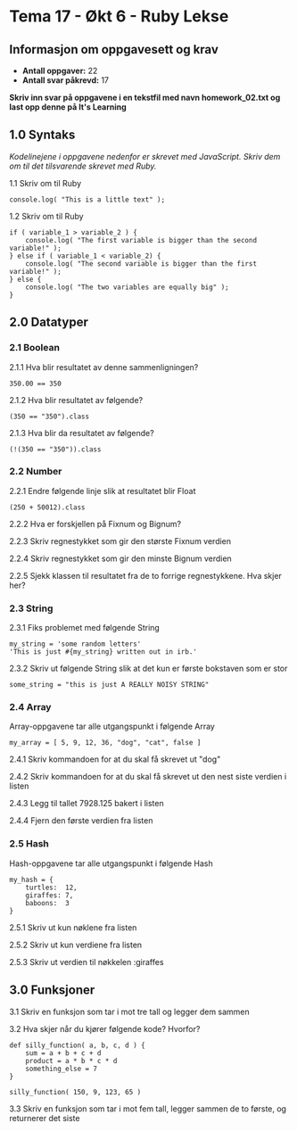 Tema 17 - Økt 6 - Ruby Lekse
============================

## Informasjon om oppgavesett og krav

- **Antall oppgaver:** 22
- **Antall svar påkrevd:** 17

**Skriv inn svar på oppgavene i en tekstfil med navn homework_02.txt og last opp denne på It's Learning**

## 1.0 Syntaks

*Kodelinejene i oppgavene nedenfor er skrevet med JavaScript. Skriv dem om til det tilsvarende skrevet med Ruby.*

1.1 Skriv om til Ruby

    console.log( "This is a little text" );

1.2 Skriv om til Ruby

    if ( variable_1 > variable_2 ) {
        console.log( "The first variable is bigger than the second variable!" );
    } else if ( variable_1 < variable_2) {
        console.log( "The second variable is bigger than the first variable!" );
    } else {
        console.log( "The two variables are equally big" );
    }

## 2.0 Datatyper

### 2.1 Boolean

2.1.1 Hva blir resultatet av denne sammenligningen?

    350.00 == 350

2.1.2 Hva blir resultatet av følgende?

    (350 == "350").class

2.1.3 Hva blir da resultatet av følgende?

    (!(350 == "350")).class

### 2.2 Number

2.2.1 Endre følgende linje slik at resultatet blir Float

    (250 + 50012).class

2.2.2 Hva er forskjellen på Fixnum og Bignum?

2.2.3 Skriv regnestykket som gir den største Fixnum verdien

2.2.4 Skriv regnestykket som gir den minste Bignum verdien

2.2.5 Sjekk klassen til resultatet fra de to forrige regnestykkene. Hva skjer her?

### 2.3 String

2.3.1 Fiks problemet med følgende String

    my_string = 'some random letters'
    'This is just #{my_string} written out in irb.'

2.3.2 Skriv ut følgende String slik at det kun er første bokstaven som er stor

    some_string = "this is just A REALLY NOISY STRING"

### 2.4 Array

Array-oppgavene tar alle utgangspunkt i følgende Array

    my_array = [ 5, 9, 12, 36, "dog", "cat", false ]

2.4.1 Skriv kommandoen for at du skal få skrevet ut "dog"

2.4.2 Skriv kommandoen for at du skal få skrevet ut den nest siste verdien i listen

2.4.3 Legg til tallet 7928.125 bakert i listen

2.4.4 Fjern den første verdien fra listen

### 2.5 Hash

Hash-oppgavene tar alle utgangspunkt i følgende Hash

    my_hash = {
        turtles:  12,
        giraffes: 7,
        baboons:  3
    }

2.5.1 Skriv ut kun nøklene fra listen

2.5.2 Skriv ut kun verdiene fra listen

2.5.3 Skriv ut verdien til nøkkelen :giraffes

## 3.0 Funksjoner

3.1 Skriv en funksjon som tar i mot tre tall og legger dem sammen

3.2 Hva skjer når du kjører følgende kode? Hvorfor?

    def silly_function( a, b, c, d ) {
        sum = a + b + c + d
        product = a * b * c * d
        something_else = 7
    }

    silly_function( 150, 9, 123, 65 )

3.3 Skriv en funksjon som tar i mot fem tall, legger sammen de to første, og returnerer det siste